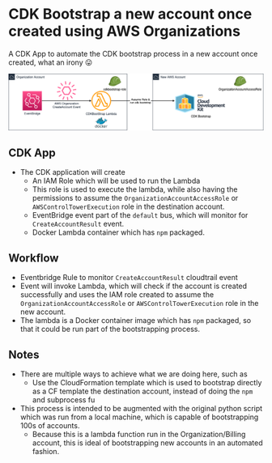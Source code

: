 # CDK Bootstrap a new account once created using AWS Organizations
A CDK App to automate the CDK bootstrap process in a new account once created, what an irony :stuck_out_tongue:

![Automated CDK BootStrapping](./AutomatedBootStrapping.png)

## CDK App
* The CDK application will create
    * An IAM Role which will be used to run the Lambda
	* This role is used to execute the lambda, while also having the permissions to assume the `OrganizationAccountAccessRole` or `AWSControlTowerExecution` role in the destination account.
	* EventBridge event part of the `default` bus, which will monitor for `CreateAccountResult` event.
	* Docker Lambda container which has `npm` packaged.

## Workflow
* Eventbridge Rule to monitor `CreateAccountResult` cloudtrail event
* Event will invoke Lambda, which will check if the account is created successfully and uses the IAM role created to assume the `OrganizationAccountAccessRole` or `AWSControlTowerExecution` role in the new account.
* The lambda is a Docker container image which has `npm` packaged, so that it could be run part of the bootstrapping process.

## Notes
* There are multiple ways to achieve what we are doing here, such as 
    * Use the CloudFormation template which is used to bootstrap directly as a CF template the destination account, instead of doing the `npm` and subprocess fu
* This process is intended to be augmented with the original python script which was run from a local machine, which is capable of bootstrapping 100s of accounts.
    * Because this is a lambda function run in the Organization/Billing account, this is ideal of bootstrapping new accounts in an automated fashion.